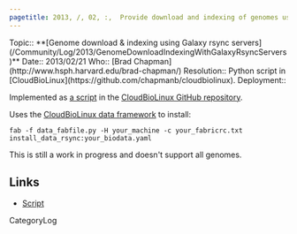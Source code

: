 ```yaml
---
pagetitle: 2013, /, 02, :,  Provide download and indexing of genomes using Galaxy rsync servers
---
```





<div class='logbox'>
 Topic:: **[Genome download & indexing using Galaxy rsync servers](/Community/Log/2013/GenomeDownloadIndexingWithGalaxyRsyncServers)**
 Date:: 2013/02/21
 Who:: [Brad Chapman](http://www.hsph.harvard.edu/brad-chapman/)
 Resolution:: Python script in [CloudBioLinux](https://github.com/chapmanb/cloudbiolinux).
 Deployment:: 
</div>

Implemented as [a script](https://github.com/chapmanb/cloudbiolinux/blob/master/cloudbio/biodata/galaxy.py) in the [CloudBioLinux GitHub repository](https://github.com/chapmanb/cloudbiolinuxa).

Uses the [CloudBioLinux data framework](https://github.com/chapmanb/cloudbiolinux#biological-data) to install:

```
fab -f data_fabfile.py -H your_machine -c your_fabricrc.txt install_data_rsync:your_biodata.yaml
```


This is still a work in progress and doesn't support all genomes.

## Links

* [Script](https://github.com/chapmanb/cloudbiolinux/blob/master/cloudbio/biodata/galaxy.py)

CategoryLog
